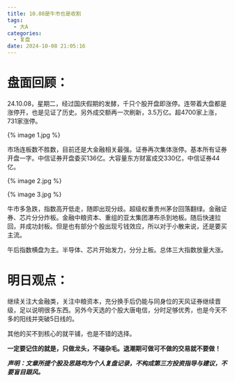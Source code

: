 ```yaml
---
title: 10.08是牛市也是收割
tags:
  - 大A
categories:
  - 复盘
date: 2024-10-08 21:05:16
---
```




# 盘面回顾：

24.10.08，星期二，经过国庆假期的发酵，千只个股开盘即涨停。连带着大盘都是涨停开，也是见证了历史。另外成交额再一次刷新，3.5万亿。超4700家上涨，731家涨停。

{% image 1.jpg %}

市场连板数不胜数，目前还是大金融相关最强。证券再次集体涨停。基本所有证券开盘一字。中信证券开盘委买136亿。大容量东方财富成交330亿，中信证券44亿。

{% image 2.jpg %}

{% image 3.jpg %}

牛市多急跌，指数高开低走，随即出现分歧。超级权重贵州茅台回落翻绿。金融证券、芯片分分炸板。金融中粮资本、重组的亚太集团瀑布杀到地板。随后快速拉回，并成功封板。但是也有部分个股出现亏钱效应，所以对于小散来说，还是要买主流。

午后指数横盘为主。半导体、芯片开始发力，分分上板。总体三大指数放量大涨。



# 明日观点：

继续关注大金融类，关注中粮资本，充分换手后仍能与同身位的天风证券继续晋级，足以说明很多东西。另外今天选的个股大唐电信，分时足够优秀，也是今天不多的阳线并突破5日线的。

其他的买不到核心的就平铺，也是不错的选择。



**一定要记住的就是，只做龙头，不碰杂毛。退潮期可做可不做的交易就不要做！**



***声明：文章所提个股及思路均为个人复盘记录，不构成第三方投资指导与建议，不要盲目跟风。***
